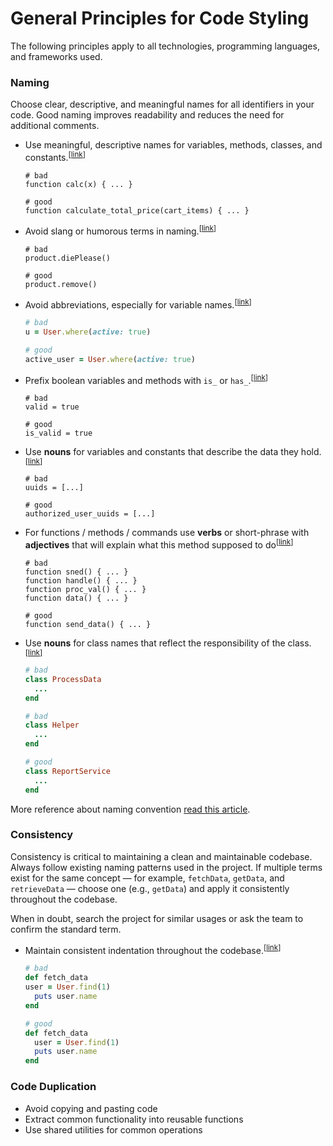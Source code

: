 # General Principles for Code Styling

The following principles apply to all technologies, programming languages, and frameworks used.

### Naming
Choose clear, descriptive, and meaningful names for all identifiers in your code. Good naming improves readability and reduces the need for additional comments.

* <a name="meaningful-names"></a>Use meaningful, descriptive names for variables, methods, classes, and constants.<sup>[[link](#meaningful-names)]</sup>

    ```
    # bad
    function calc(x) { ... }

    # good
    function calculate_total_price(cart_items) { ... }
    ```

* <a name="avoid-slang"></a>Avoid slang or humorous terms in naming.<sup>[[link](#avoid-slang)]</sup>

    ```
    # bad
    product.diePlease()

    # good
    product.remove()
    ```
* <a name="avoid-abbreviations"></a>Avoid abbreviations, especially for variable names.<sup>[[link](#avoid-abbreviations)]</sup>

    ```ruby
    # bad
    u = User.where(active: true)

    # good
    active_user = User.where(active: true)
    ```

* <a name="boolean-prefixes"></a>Prefix boolean variables and methods with `is_` or `has_`.<sup>[[link](#boolean-prefixes)]</sup>

    ```
    # bad
    valid = true

    # good
    is_valid = true
    ```

* <a name="noun-variable-names"></a>Use **nouns** for variables and constants that describe the data they hold.<sup>[[link](#noun-variable-names)]</sup>

    ```
    # bad
    uuids = [...]

    # good
    authorized_user_uuids = [...]
    ```

* <a name="verb-method-names"></a>For functions / methods / commands use **verbs** or short-phrase with **adjectives** that will explain what this method supposed to do<sup>[[link](#verb-method-names)]</sup>

    ```
    # bad
    function sned() { ... }
    function handle() { ... }
    function proc_val() { ... }
    function data() { ... }
  
    # good
    function send_data() { ... }
    ```

* <a name="noun-class-names"></a>Use **nouns** for class names that reflect the responsibility of the class.<sup>[[link](#noun-class-names)]</sup>

    ```ruby
    # bad
    class ProcessData
      ...
    end
  
    # bad
    class Helper
      ...
    end

    # good
    class ReportService
      ...
    end
    ```

More reference about naming convention [read this article](https://medium.com/wix-engineering/naming-convention-8-basic-rules-for-any-piece-of-code-c4c5f65b0c09).

### Consistency

Consistency is critical to maintaining a clean and maintainable codebase. Always follow existing naming patterns used in the project. 
If multiple terms exist for the same concept — for example, `fetchData`, `getData`, and `retrieveData` — choose one (e.g., `getData`) and apply it consistently throughout the codebase.

When in doubt, search the project for similar usages or ask the team to confirm the standard term.

* <a name="consistent-indentation"></a>Maintain consistent indentation throughout the codebase.<sup>[[link](#consistent-indentation)]</sup>

    ```ruby
    # bad
    def fetch_data
    user = User.find(1)
      puts user.name
    end

    # good
    def fetch_data
      user = User.find(1)
      puts user.name
    end
    ```
  
### Code Duplication
* Avoid copying and pasting code
* Extract common functionality into reusable functions
* Use shared utilities for common operations